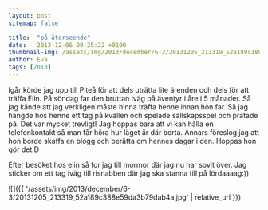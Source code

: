 ```yaml
---
layout: post
sitemap: false

title:  "på återseende"
date:   2013-12-06 09:25:22 +0100
thumbnail-img: /assets/img/2013/december/6-3/20131205_213319_52a189c388e59da3b79dab4a.jpg
author: Eva
tags: [2013]
---
```


Igår körde jag upp till Piteå för att dels uträtta lite ärenden och dels för att träffa Elin. På söndag far den bruttan iväg på äventyr i åre i 5 månader. Så jag kände att jag verkligen måste hinna träffa henne innan hon far. Så jag  hängde hos henne ett tag på kvällen och spelade sällskapsspel och pratade på. Det var mycket trevligt! Jag hoppas bara att vi kan hålla en telefonkontakt så man får höra hur läget är där borta.  Annars föreslog jag att hon borde skaffa en blogg och berätta om hennes dagar i den. Hoppas hon gör det:D 

Efter besöket hos elin så for jag till mormor där jag nu har sovit över. Jag sticker om ett tag iväg till risnabben där jag ska stanna till på lördaaaag:))

![]({{ '/assets/img/2013/december/6-3/20131205_213319_52a189c388e59da3b79dab4a.jpg'  | relative_url }})


